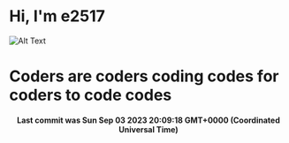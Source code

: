 # Hi, I'm e2517

![Alt Text](https://github.com/E2517/e2517/blob/master/images/background.gif)

# Coders are coders coding codes for coders to code codes

<h4 align="center">Last commit was Sun Sep 03 2023 20:09:18 GMT+0000 (Coordinated Universal Time)</h4>
